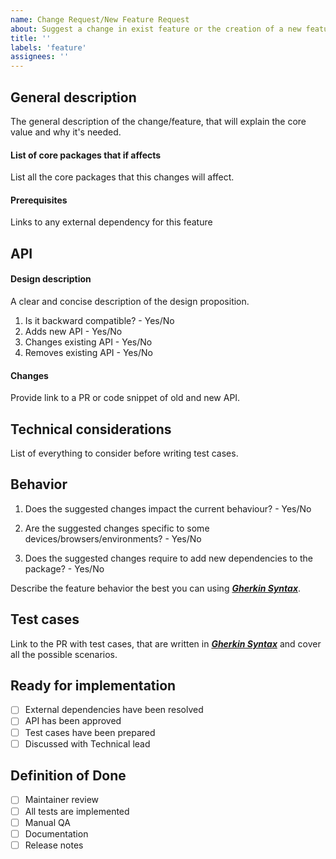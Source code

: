 ```yaml
---
name: Change Request/New Feature Request
about: Suggest a change in exist feature or the creation of a new feature
title: ''
labels: 'feature'
assignees: ''
---
```


## General description
The general description of the change/feature, that will explain the core value and why it's needed.

#### List of core packages that if affects
List all the core packages that this changes will affect.

#### Prerequisites
Links to any external dependency for this feature

## API

#### Design description

A clear and concise description of the design proposition.

1) Is it backward compatible? - Yes/No
2) Adds new API - Yes/No
3) Changes existing API - Yes/No
4) Removes existing API - Yes/No

#### Changes

Provide link to a PR or code snippet of old and new API.

## Technical considerations

List of everything to consider before writing test cases.

## Behavior

1) Does the suggested changes impact the current behaviour? - Yes/No
<!-- If yes, specify which behaviour will be changed and how or provide the link to a PR.-->
2) Are the suggested changes specific to some devices/browsers/environments? - Yes/No
<!-- If yes, specify which devices/browsers/environments -->
3) Does the suggested changes require to add new dependencies to the package? - Yes/No
<!-- If yes, provide the list of dependencies and explain why it's required. -->

Describe the feature behavior the best you can using _**[Gherkin Syntax](https://docs.cucumber.io/gherkin/reference/)**_.

## Test cases

Link to the PR with test cases, that are written in _**[Gherkin Syntax](https://docs.cucumber.io/gherkin/reference/)**_ and cover all the possible scenarios.

## Ready for implementation
- [ ] External dependencies have been resolved
- [ ] API has been approved
- [ ] Test cases have been prepared
- [ ] Discussed with Technical lead

## Definition of Done
- [ ] Maintainer review
- [ ] All tests are implemented <!-- automatic testing -->
- [ ] Manual QA
- [ ] Documentation
- [ ] Release notes
